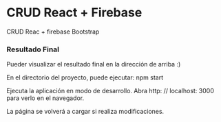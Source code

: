 # CRUD React + Firebase

CRUD Reac + firebase Bootstrap

### Resultado Final

Pueder visualizar el resultado final en la dirección de arriba :)

En el directorio del proyecto, puede ejecutar:
npm start

Ejecuta la aplicación en modo de desarrollo.
Abra http: // localhost: 3000 para verlo en el navegador.

La página se volverá a cargar si realiza modificaciones.
